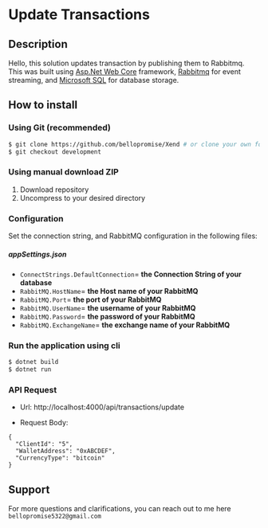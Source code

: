 # Update Transactions

## Description

Hello, this  solution updates transaction by publishing them to Rabbitmq.  This was built using [Asp.Net Web Core](https://learn.microsoft.com/en-us/aspnet/core/introduction-to-aspnet-core?view=aspnetcore-7.0) framework, [Rabbitmq](https://www.rabbitmq.com/) for event streaming, and [Microsoft SQL](https://www.microsoft.com/en-us/sql-server/sql-server-downloads) for database storage.

## How to install

### Using Git (recommended)

```sh
$ git clone https://github.com/bellopromise/Xend # or clone your own fork
$ git checkout development
```
### Using manual download ZIP

1.  Download repository
2.  Uncompress to your desired directory


### Configuration

Set the connection string, and RabbitMQ configuration in the following files:

##### appSettings.json

-   `ConnectStrings.DefaultConnection`= **the Connection String of your database**
-   `RabbitMQ.HostName`= **the Host name of your RabbitMQ**
-   `RabbitMQ.Port`= **the port of your RabbitMQ**
-   `RabbitMQ.UserName`= **the username of your RabbitMQ**
-   `RabbitMQ.Password`= **the password of your RabbitMQ**
-   `RabbitMQ.ExchangeName`= **the exchange name of your RabbitMQ**

### Run the application using cli 
```bash
$ dotnet build
$ dotnet run
```

### API Request

- Url: http://localhost:4000/api/transactions/update

- Request Body:

```
{
  "ClientId": "5",
  "WalletAddress": "0xABCDEF",
  "CurrencyType": "bitcoin"
}
```

## Support
For more questions and clarifications, you can reach out to me here `bellopromise5322@gmail.com`


